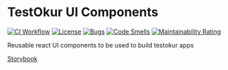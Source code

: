 # TestOkur UI Components

[![CI Workflow](https://github.com/testokur/testokur-ui-components/actions/workflows/ci.yml/badge.svg)](https://github.com/testokur/testokur-ui-components/actions/workflows/ci.yml) [![License](https://badgen.net/github/license/testokur/testokur-ui-components)](https://github.com/testokur/testokur-ui-components/blob/master/LICENSE) [![Bugs](https://sonarcloud.io/api/project_badges/measure?project=testokur_testokur-ui-components&metric=bugs)](https://sonarcloud.io/dashboard?id=testokur_testokur-ui-components) [![Code Smells](https://sonarcloud.io/api/project_badges/measure?project=testokur_testokur-ui-components&metric=code_smells)](https://sonarcloud.io/dashboard?id=testokur_testokur-ui-components) [![Maintainability Rating](https://sonarcloud.io/api/project_badges/measure?project=testokur_testokur-ui-components&metric=sqale_rating)](https://sonarcloud.io/dashboard?id=testokur_testokur-ui-components)

Reusable react UI components to be used to build testokur apps

[Storybook](https://testokur.github.io/testokur-ui-components)
